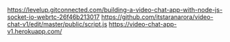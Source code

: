 https://levelup.gitconnected.com/building-a-video-chat-app-with-node-js-socket-io-webrtc-26f46b213017
https://github.com/itstaranarora/video-chat-v1/edit/master/public/script.js
https://video-chat-app-v1.herokuapp.com/

